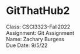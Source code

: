 # GitThatHub2

Class: CSCI3323-Fall2022<br>
Assignment: Git Assignment<br>
Name: Zachary Burgess<br>
Due Date: 9/5/22<br>